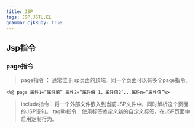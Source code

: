 ```yaml
---
title: JSP
tags: JSP,JSTL,EL
grammar_cjkRuby: true
---
```


## Jsp指令

### page指令

> page指令 ： 通常位于jsp页面的顶端，同一个页面可以有多个page指令。

``` stylus
<%@ page 属性1=“属性值” 属性2=“属性值	1，属性值2”...属性n=“属性值”%>
```


> include指令：将一个外部文件嵌入到当前JSP文件中，同时解析这个页面的JSP语句。
> taglib指令：使用标签库定义新的自定义标签，在JSP页面中启用定制行为。